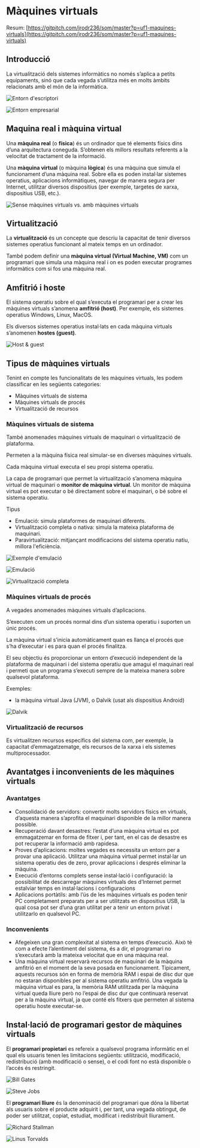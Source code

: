 # Màquines virtuals

Resum: [https://gitpitch.com/jrodr236/som/master?p=uf1-maquines-virtuals](https://gitpitch.com/jrodr236/som/master?p=uf1-maquines-virtuals)

## Introducció

La virtualització dels sistemes informàtics no només s’aplica a petits equipaments, sinó que cada vegada s’utilitza més en molts àmbits relacionats amb el món de la informàtica.

![Entorn d&apos;escriptori](../.gitbook/assets/virtualitzacio-escriptori.png)

![Entorn empresarial](../.gitbook/assets/virtualitzacio-empresarial.png)

## Maquina real i màquina virtual

Una **màquina real** \(o **física**\) és un ordinador que té elements físics dins d’una arquitectura coneguda. S’obtenen els millors resultats referents a la velocitat de tractament de la informació.

Una **màquina virtual** \(o màquina **lògica**\) és una màquina que simula el funcionament d’una màquina real. Sobre ella es poden instal·lar sistemes operatius, aplicacions informàtiques, navegar de manera segura per Internet, utilitzar diversos dispositius \(per exemple, targetes de xarxa, dispositius USB, etc.\).

![Sense m&#xE0;quines virtuals vs. amb m&#xE0;quines virtuals](../.gitbook/assets/amb-sense-vm.png)

## Virtualització

La **virtualització** és un concepte que descriu la capacitat de tenir diversos sistemes operatius funcionant al mateix temps en un ordinador.

També podem definir una **màquina virtual \(Virtual Machine, VM\)** com un programari que simula una màquina real i on es poden executar programes informàtics com si fos una màquina real.

## Amfitrió i hoste

El sistema operatiu sobre el qual s’executa el programari per a crear les màquines virtuals s’anomena **amfitrió \(host\)**. Per exemple, els sistemes operatius Windows, Linux, MacOS.

Els diversos sistemes operatius instal·lats en cada màquina virtuals s’anomenen **hostes \(guest\)**.

![Host &amp; guest](../.gitbook/assets/host-guest.png)

## Tipus de màquines virtuals

Tenint en compte les funcionalitats de les màquines virtuals, les podem classificar en les següents categories:

* Màquines virtuals de sistema
* Màquines virtuals de procés
* Virtualització de recursos

### Màquines virtuals de sistema

També anomenades màquines virtuals de maquinari o virtualització de plataforma.

Permeten a la màquina física real simular-se en diverses màquines virtuals.

Cada màquina virtual executa el seu propi sistema operatiu.

La capa de programari que permet la virtualització s’anomena màquina virtual de maquinari o **monitor de màquina virtual**. Un monitor de màquina virtual es pot executar o bé directament sobre el maquinari, o bé sobre el sistema operatiu.

Tipus

* Emulació: simula plataformes de maquinari diferents.
* Virtualització completa o nativa: simula la mateixa plataforma de maquinari.
* Paravirtualització: mitjançant modificacions del sistema operatiu natiu, millora l'eficiència.

![Exemple d&apos;emulaci&#xF3;](../.gitbook/assets/mario.png)

![Emulaci&#xF3;](../.gitbook/assets/emulacio.png)

![Virtualitzaci&#xF3; completa](../.gitbook/assets/virtualitzacio-completa.png)

### Màquines virtuals de procés

A vegades anomenades màquines virtuals d’aplicacions.

S’executen com un procés normal dins d’un sistema operatiu i suporten un únic procés.

La màquina virtual s’inicia automàticament quan es llança el procés que s’ha d’executar i es para quan el procés finalitza.

El seu objectiu és proporcionar un entorn d’execució independent de la plataforma de maquinari i del sistema operatiu que amagui el maquinari real i permeti que un programa s’executi sempre de la mateixa manera sobre qualsevol plataforma.

Exemples:

* la màquina virtual Java \(JVM\), o Dalvik \(usat als dispositius Android\)

![Dalvik](../.gitbook/assets/dalvik.png)

### Virtualització de recursos

Es virtualitzen recursos específics del sistema com, per exemple, la capacitat d’emmagatzematge, els recursos de la xarxa i els sistemes multiprocessador.

## Avantatges i inconvenients de les màquines virtuals

### Avantatges

* Consolidació de servidors: convertir molts servidors físics en virtuals, d’aquesta manera s’aprofita el maquinari disponible de la millor manera possible.
* Recuperació davant desastres: l’estat d’una màquina virtual es pot emmagatzemar en forma de fitxer i, per tant, en el cas de desastre es pot recuperar la informació amb rapidesa.
* Proves d’aplicacions: moltes vegades es necessita un entorn per a provar una aplicació. Utilitzar una màquina virtual permet instal·lar un sistema operatiu des de zero, provar aplicacions i després eliminar la màquina.
* Execució d’entorns complets sense instal·lació i configuració: la possibilitat de descarregar màquines virtuals des d’Internet permet estalviar temps en instal·lacions i configuracions
* Aplicacions portàtils: amb l’ús de les màquines virtuals es poden tenir PC completament preparats per a ser utilitzats en dispositius USB, la qual cosa pot ser d’una gran utilitat per a tenir un entorn privat i utilitzarlo en qualsevol PC.

### Inconvenients

* Afegeixen una gran complexitat al sistema en temps d’execució. Això té com a efecte l’alentiment del sistema, és a dir, el programari no s’executarà amb la mateixa velocitat que en una màquina real.
* Una màquina virtual reservarà recursos de maquinari de la màquina amfitrió en el moment de la seva posada en funcionament. Típicament, aquests recursos són en forma de memòria RAM i espai de disc dur que no estaran disponibles per al sistema operatiu amfitrió. Una vegada la màquina virtual es para, la memòria RAM utilitzada per la màquina virtual queda lliure però no l’espai de disc dur que continuarà reservat per a la màquina virtual, ja que conté els fitxers que permeten al sistema operatiu hoste executar-se.

## Instal·lació de programari gestor de màquines virtuals

El **programari propietari** es refereix a qualsevol programa informàtic en el qual els usuaris tenen les limitacions següents: utilització, modificació, redistribució \(amb modificació o sense\), o el codi font no està disponible o l’accés és restringit.

![Bill Gates](../.gitbook/assets/bill-gates.png)

![Steve Jobs](../.gitbook/assets/steve-jobs.png)

El **programari lliure** és la denominació del programari que dóna la llibertat als usuaris sobre el producte adquirit i, per tant, una vegada obtingut, de poder ser utilitzat, copiat, estudiat, modificat i redistribuït lliurament.

![Richard Stallman](../.gitbook/assets/richard-stallman.png)

![Linus Torvalds](../.gitbook/assets/linus-torvalds.png)

